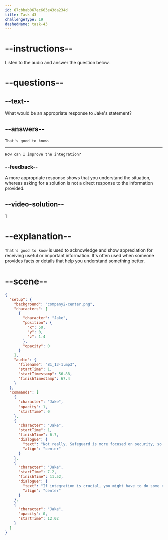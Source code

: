 ```yaml
---
id: 67cbbab067ec663e43da234d
title: Task 43
challengeType: 19
dashedName: task-43
---
```


<!-- SPEAKING -->

<!-- (audio) Jake: Not really. SafeGuard is more focused on security, so it might not integrate as easily with other platforms. If integration is crucial, you might have to do some extra work with SafeGuard. -->

# --instructions--

Listen to the audio and answer the question below.

# --questions--

## --text--

What would be an appropriate response to Jake's statement?

## --answers--

`That's good to know.`

---

`How can I improve the integration?`

### --feedback--

A more appropriate response shows that you understand the situation, whereas asking for a solution is not a direct response to the information provided.

## --video-solution--

1

# --explanation--

`That's good to know` is used to acknowledge and show appreciation for receiving useful or important information. It's often used when someone provides facts or details that help you understand something better.

# --scene--

```json
{
  "setup": {
    "background": "company2-center.png",
    "characters": [
      {
        "character": "Jake",
        "position": {
          "x": 50,
          "y": 0,
          "z": 1.4
        },
        "opacity": 0
      }
    ],
    "audio": {
      "filename": "B1_13-1.mp3",
      "startTime": 1,
      "startTimestamp": 56.88,
      "finishTimestamp": 67.4
    }
  },
  "commands": [
    {
      "character": "Jake",
      "opacity": 1,
      "startTime": 0
    },
    {
      "character": "Jake",
      "startTime": 1,
      "finishTime": 6.7,
      "dialogue": {
        "text": "Not really. Safeguard is more focused on security, so it might not integrate as easily with other platforms.",
        "align": "center"
      }
    },
    {
      "character": "Jake",
      "startTime": 7.2,
      "finishTime": 11.52,
      "dialogue": {
        "text": "If integration is crucial, you might have to do some extra work with Safeguard.",
        "align": "center"
      }
    },
    {
      "character": "Jake",
      "opacity": 0,
      "startTime": 12.02
    }
  ]
}
```
